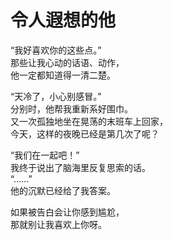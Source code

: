 # 令人遐想的他

“我好喜欢你的这些点。”\
那些让我心动的话语、动作，\
他一定都知道得一清二楚。

“天冷了，小心别感冒。”\
分别时，他帮我重新系好围巾。\
又一次孤独地坐在晃荡的末班车上回家，\
今天，这样的夜晚已经是第几次了呢？

“我们在一起吧！”\
我终于说出了脑海里反复思索的话。\
“……”\
他的沉默已经给了我答案。

如果被告白会让你感到尴尬，\
那就别让我喜欢上你呀。
